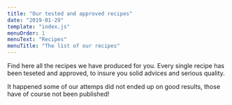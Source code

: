 ```yaml
---
title: "Our tested and approved recipes"
date: "2019-01-29"
template: "index.js"
menuOrder: 1
menuText: "Recipes"
menuTitle: "The list of our recipes"
---
```


Find here all the recipes we have produced for you. Every single recipe has been
teseted and approved, to insure you solid advices and serious quality.

It happened some of our attemps did not ended up on good results, those have of
course not been published!

